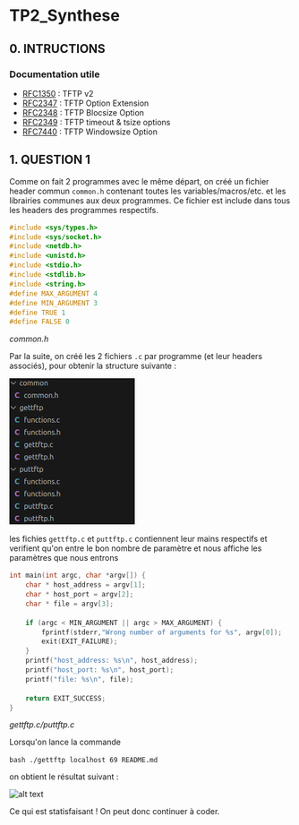 # TP2_Synthese

## 0. INTRUCTIONS

### Documentation utile

- [RFC1350](https://tools.ietf.org/html/rfc1350) : TFTP v2
- [RFC2347](https://datatracker.ietf.org/doc/html/rfc2347) : TFTP Option Extension
- [RFC2348](https://datatracker.ietf.org/doc/html/rfc2348) : TFTP Blocsize Option
- [RFC2349](https://datatracker.ietf.org/doc/html/rfc2349) : TFTP timeout & tsize options
- [RFC7440](https://datatracker.ietf.org/doc/html/rfc7440) : TFTP Windowsize Option  

## 1. QUESTION 1

Comme on fait 2 programmes avec le même départ, on créé un fichier header commun `common.h` contenant toutes les variables/macros/etc. et les librairies communes aux deux programmes.
Ce fichier est include dans tous les headers des programmes respectifs.

```c title="common.h"
#include <sys/types.h>
#include <sys/socket.h>
#include <netdb.h>
#include <unistd.h> 
#include <stdio.h>
#include <stdlib.h>
#include <string.h>
#define MAX_ARGUMENT 4
#define MIN_ARGUMENT 3
#define TRUE 1
#define FALSE 0
```
*common.h*


Par la suite, on créé les 2 fichiers `.c` par programme (et leur headers associés), pour obtenir la structure suivante :

![alt text](image.png)

les fichies `gettftp.c` et `puttftp.c` contiennent leur mains respectifs et verifient qu'on entre le bon nombre de paramètre et nous affiche les paramètres que nous entrons 

```c title="gettftp.c/puttftp.c"
int main(int argc, char *argv[]) { 
    char * host_address = argv[1];
    char * host_port = argv[2];
    char * file = argv[3];

    if (argc < MIN_ARGUMENT || argc > MAX_ARGUMENT) {
        fprintf(stderr,"Wrong number of arguments for %s", argv[0]);
        exit(EXIT_FAILURE);
    }
    printf("host_address: %s\n", host_address);
    printf("host_port: %s\n", host_port);
    printf("file: %s\n", file);

    return EXIT_SUCCESS;
}
``` 
*gettftp.c/puttftp.c*

Lorsqu'on lance la commande 

```bash ./gettftp localhost 69 README.md```

on obtient le résultat suivant :

![alt text](image1.png)

Ce qui est statisfaisant ! On peut donc continuer à coder.


